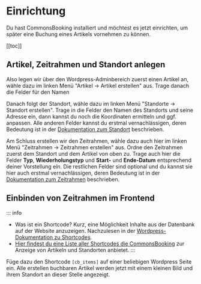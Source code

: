 # Einrichtung

Du hast CommonsBooking installiert und möchtest es jetzt einrichten, um später eine Buchung eines Artikels 
vornehmen zu können.

[[toc]]

## Artikel, Zeitrahmen und Standort anlegen

Also legen wir über den Wordpress-Adminbereich zuerst einen Artikel an, wähle dazu im linken Menü "Artikel -> Artikel erstellen" aus.
Trage danach die Felder für den Namen

Danach folgt der Standort, wähle dazu im linken Menü "Standorte -> Standort erstellen".
Trage in die Felder den Namen des Standorts und seine Adresse ein, dann kannst du noch die Koordinaten ermitteln und ggf. anpassen.
Alle anderen Felder kannst du erstmal vernachlässigen, deren Bedeutung ist in der [Dokumentation zum Standort](/dokumentation/standorte) beschrieben.

Am Schluss erstellen wir den Zeitrahmen, wähle dazu auch hier im linken Menü "Zeitrahmen -> Zeitrahmen erstellen" aus.
Ordne den Zeitrahmen zuerst dem Standort und dem Artikel von oben zu.
Trage auch hier die Felder **Typ**, **Wiederholungstyp** und **Start-** und **Ende-Datum** entsprechend deiner Vorstellung ein.
Die restlichen Felder sind optional und du kannst sie hier auch erstmal vernachlässigen, deren Bedeutung ist in der [Dokumentation zum Zeitrahmen](/dokumentation/zeitrahmen) beschrieben.

## Einbinden von Zeitrahmen im Frontend

::: info
* Was ist ein Shortcode? Kurz, eine Möglichkeit Inhalte aus der Datenbank auf der Website anzuzeigen.
  Nachzulesen in der [Wordpress-Dokumentation zu Shortcodes](https://en.support.wordpress.com/shortcodes/).
* [Hier findest du eine Liste aller Shortcodes die CommonsBooking](/dokumentation/shortcodes) zur Anzeige von Artikeln und Standorten anbietet.
:::

Füge dazu den Shortcode `[cb_items]` auf einer beliebigen Wordpress Seite ein.
Alle erstellen buchbaren Artikel werden jetzt mit einem kleinen Bild und ihrem Standort an dieser Stelle angezeigt.
